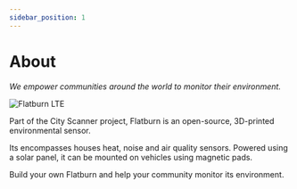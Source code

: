 ```yaml
---
sidebar_position: 1
---
```


# About

_We empower communities around the world to monitor their environment._

![Flatburn LTE](@site/static/files/evolution/lte.jpg)

Part of the City Scanner project, Flatburn is an open-source, 3D-printed environmental sensor.

Its encompasses houses heat, noise and air quality sensors. Powered using a solar panel, it can be mounted on vehicles using magnetic pads.

Build your own Flatburn and help your community monitor its environment.

<!-- vision: how the project is connected to SCL's vision

approach: drive-by low-cost sensing, high spatio-temporal resolution -->
